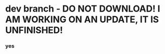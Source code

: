 # dev branch - DO NOT DOWNLOAD! I AM WORKING ON AN UPDATE, IT IS UNFINISHED!
<!--| [download](https://minhaskamal.github.io/DownGit/#/home?url=https://github.com/eltrevii/lunarautocrack/blob/infdev/lunarautocrack.bat)-->
### yes
